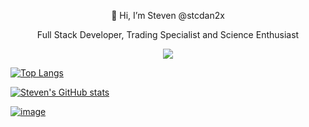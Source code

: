 
<!---
stcdan2x/stcdan2x is a ✨ special ✨ repository because its `README.md` (this file) appears on your GitHub profile.
You can click the Preview link to take a look at your changes.
--->



<p align=center>👋 Hi, I’m Steven @stcdan2x</p>
<p align=center>Full Stack Developer, Trading Specialist and Science Enthusiast</p>

<p align=center><img src="https://img.shields.io/badge/Windows-0078D6?style=for-the-badge&logo=windows&logoColor=white" AMD Ryzen 3950X | ROG X570 Crosshair VIII Formula | Nvidia GTX 2080ti | EVGA 2080ti FTW3 ULTRA | Vengeance LPX 4x16Gb | Seasonic Prime PX-1300 | Valve Index | LG C1 48 </p>



[![Top Langs](https://github-readme-stats.vercel.app/api/top-langs/?username=anuraghazra&langs_count=10&layout=compact&theme=vision-friendly-dark)](https://github.com/stcdan2x)

[![Steven's GitHub stats](https://github-readme-stats.vercel.app/api?username=stcdan2x&hide=contribs,stars,issues&count_private=true&show_icons=true&theme=great-gatsby)](https://github.com/stcdan2x)

[![image](https://github-readme-streak-stats.herokuapp.com/?user=stcdan2x&theme=dark)](https://github.com/stcdan2x)


